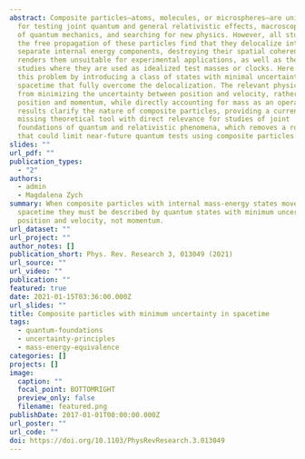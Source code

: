 ```yaml
---
abstract: Composite particles—atoms, molecules, or microspheres—are unique tools
  for testing joint quantum and general relativistic effects, macroscopic limits
  of quantum mechanics, and searching for new physics. However, all studies of
  the free propagation of these particles find that they delocalize into
  separate internal energy components, destroying their spatial coherence. This
  renders them unsuitable for experimental applications, as well as theoretical
  studies where they are used as idealized test masses or clocks. Here we solve
  this problem by introducing a class of states with minimal uncertainty in
  spacetime that fully overcome the delocalization. The relevant physics comes
  from minimizing the uncertainty between position and velocity, rather than
  position and momentum, while directly accounting for mass as an operator. Our
  results clarify the nature of composite particles, providing a currently
  missing theoretical tool with direct relevance for studies of joint
  foundations of quantum and relativistic phenomena, which removes a roadblock
  that could limit near-future quantum tests using composite particles.
slides: ""
url_pdf: ""
publication_types:
  - "2"
authors:
  - admin
  - Magdalena Zych
summary: When composite particles with internal mass-energy states move through
  spacetime they must be described by quantum states with minimum uncertainty in
  position and velocity, not momentum.
url_dataset: ""
url_project: ""
author_notes: []
publication_short: Phys. Rev. Research 3, 013049 (2021)
url_source: ""
url_video: ""
publication: ""
featured: true
date: 2021-01-15T03:36:00.000Z
url_slides: ""
title: Composite particles with minimum uncertainty in spacetime
tags:
  - quantum-foundations
  - uncertainty-principles
  - mass-energy-equivalence
categories: []
projects: []
image:
  caption: ""
  focal_point: BOTTOMRIGHT
  preview_only: false
  filename: featured.png
publishDate: 2017-01-01T00:00:00.000Z
url_poster: ""
url_code: ""
doi: https://doi.org/10.1103/PhysRevResearch.3.013049
---
```

